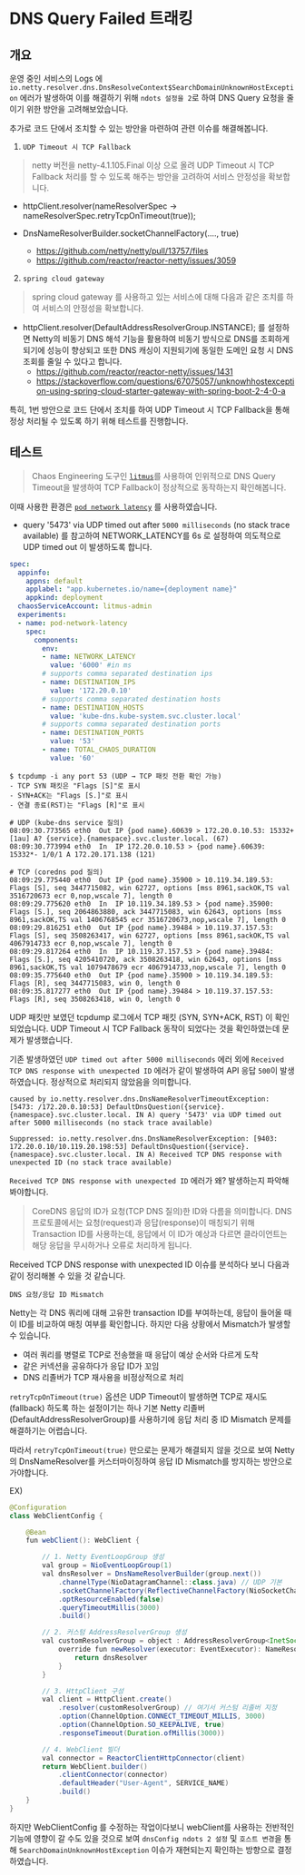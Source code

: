 # DNS Query Failed 트래킹

## 개요
운영 중인 서비스의 Logs 에 `io.netty.resolver.dns.DnsResolveContext$SearchDomainUnknownHostException` 에러가 발생하여 이를 해결하기 위해 `ndots 설정을 2`로 하여 DNS Query 요청을 줄이기 위한 방안을 고려해보았습니다.

추가로 코드 단에서 조치할 수 있는 방안을 마련하여 관련 이슈를 해결해봅니다.

1. `UDP Timeout 시 TCP Fallback`
> netty 버전을 netty-4.1.105.Final 이상 으로 올려 UDP Timeout 시 TCP Fallback 처리를 할 수 있도록 해주는 방안을 고려하여 서비스 안정성을 확보합니다.

- httpClient.resolver(nameResolverSpec -> nameResolverSpec.retryTcpOnTimeout(true));

- DnsNameResolverBuilder.socketChannelFactory(...., true)
   - https://github.com/netty/netty/pull/13757/files
   - https://github.com/reactor/reactor-netty/issues/3059

2. `spring cloud gateway`
> spring cloud gateway 를 사용하고 있는 서비스에 대해 다음과 같은 조치를 하여 서비스의 안정성을 확보합니다.

- httpClient.resolver(DefaultAddressResolverGroup.INSTANCE); 를 설정하면 Netty의 비동기 DNS 해석 기능을 활용하여 비동기 방식으로 DNS를 조회하게 되기에 성능이 향상되고 또한 DNS 캐싱이 지원되기에 동일한 도메인 요청 시 DNS 조회를 줄일 수 있다고 합니다.
   - https://github.com/reactor/reactor-netty/issues/1431
   - https://stackoverflow.com/questions/67075057/unknowhhostexception-using-spring-cloud-starter-gateway-with-spring-boot-2-4-0-a


특히, 1번 방안으로 코드 단에서 조치를 하여 UDP Timeout 시 TCP Fallback을 통해 정상 처리될 수 있도록 하기 위해 테스트를 진행합니다.

## 테스트
> Chaos Engineering 도구인 [`litmus`](https://litmuschaos.github.io/litmus/experiments/categories/contents/)를 사용하여 인위적으로 DNS Query Timeout을 발생하여 TCP Fallback이 정상적으로 동작하는지 확인해봅니다.

이때 사용한 환경은 [`pod network latency`](https://litmuschaos.github.io/litmus/experiments/categories/pods/pod-network-latency/#introduction) 를 사용하였습니다.

- query '5473' via UDP timed out after `5000 milliseconds` (no stack trace available) 를 참고하여 NETWORK_LATENCY를 6s 로 설정하여 의도적으로 UDP timed out 이 발생하도록 합니다.

```yaml
spec:
  appinfo:
    appns: default
    applabel: "app.kubernetes.io/name={deployment name}"
    appkind: deployment
  chaosServiceAccount: litmus-admin
  experiments:
  - name: pod-network-latency
    spec:
      components:
        env:
        - name: NETWORK_LATENCY
          value: '6000' #in ms
        # supports comma separated destination ips
        - name: DESTINATION_IPS
          value: '172.20.0.10'
        # supports comma separated destination hosts
        - name: DESTINATION_HOSTS
          value: 'kube-dns.kube-system.svc.cluster.local'
        # supports comma separated destination ports
        - name: DESTINATION_PORTS
          value: '53'
        - name: TOTAL_CHAOS_DURATION
          value: '60'
```

```
$ tcpdump -i any port 53 (UDP → TCP 패킷 전환 확인 가능)
- TCP SYN 패킷은 "Flags [S]"로 표시
- SYN+ACK는 "Flags [S.]"로 표시
- 연결 종료(RST)는 "Flags [R]"로 표시

# UDP (kube-dns service 질의)
08:09:30.773565 eth0  Out IP {pod name}.60639 > 172.20.0.10.53: 15332+ [1au] A? {service}.{namespace}.svc.cluster.local. (67)
08:09:30.773994 eth0  In  IP 172.20.0.10.53 > {pod name}.60639: 15332*- 1/0/1 A 172.20.171.138 (121)

# TCP (coredns pod 질의)
08:09:29.775440 eth0  Out IP {pod name}.35900 > 10.119.34.189.53: Flags [S], seq 3447715082, win 62727, options [mss 8961,sackOK,TS val 3516720673 ecr 0,nop,wscale 7], length 0
08:09:29.775620 eth0  In  IP 10.119.34.189.53 > {pod name}.35900: Flags [S.], seq 2064863880, ack 3447715083, win 62643, options [mss 8961,sackOK,TS val 1406768545 ecr 3516720673,nop,wscale 7], length 0
08:09:29.816251 eth0  Out IP {pod name}.39484 > 10.119.37.157.53: Flags [S], seq 3508263417, win 62727, options [mss 8961,sackOK,TS val 4067914733 ecr 0,nop,wscale 7], length 0
08:09:29.817264 eth0  In  IP 10.119.37.157.53 > {pod name}.39484: Flags [S.], seq 4205410720, ack 3508263418, win 62643, options [mss 8961,sackOK,TS val 1079478679 ecr 4067914733,nop,wscale 7], length 0
08:09:35.775640 eth0  Out IP {pod name}.35900 > 10.119.34.189.53: Flags [R], seq 3447715083, win 0, length 0
08:09:35.817277 eth0  Out IP {pod name}.39484 > 10.119.37.157.53: Flags [R], seq 3508263418, win 0, length 0
```

UDP 패킷만 보였던 tcpdump 로그에서 TCP 패킷 (SYN, SYN+ACK, RST) 이 확인되었습니다.
UDP Timeout 시 TCP Fallback 동작이 되었다는 것을 확인하였는데 문제가 발생했습니다.

기존 발생하였던 `UDP timed out after 5000 milliseconds` 에러 외에 `Received TCP DNS response with unexpected ID` 에러가 같이 발생하여 API 응답 `500`이 발생하였습니다. 정상적으로 처리되지 않았음을 의미합니다.
```
caused by io.netty.resolver.dns.DnsNameResolverTimeoutException: [5473: /172.20.0.10:53] DefaultDnsQuestion({service}.{namespace}.svc.cluster.local. IN A) query '5473' via UDP timed out after 5000 milliseconds (no stack trace available)

Suppressed: io.netty.resolver.dns.DnsNameResolverException: [9403: 172.20.0.10/10.119.20.198:53] DefaultDnsQuestion({service}.{namespace}.svc.cluster.local. IN A) Received TCP DNS response with unexpected ID (no stack trace available)
```

`Received TCP DNS response with unexpected ID` 에러가 왜? 발생하는지 파악해봐야합니다.
> CoreDNS 응답의 ID가 요청(TCP DNS 질의)한 ID와 다름을 의미합니다. DNS 프로토콜에서는 요청(request)과 응답(response)이 매칭되기 위해 Transaction ID를 사용하는데, 응답에서 이 ID가 예상과 다르면 클라이언트는 해당 응답을 무시하거나 오류로 처리하게 됩니다.

Received TCP DNS response with unexpected ID 이슈를 분석하다 보니 다음과 같이 정리해볼 수 있을 것 같습니다.

`DNS 요청/응답 ID Mismatch`

Netty는 각 DNS 쿼리에 대해 고유한 transaction ID를 부여하는데, 응답이 들어올 때 이 ID를 비교하여 매칭 여부를 확인합니다. 하지만 다음 상황에서 Mismatch가 발생할 수 있습니다.
- 여러 쿼리를 병렬로 TCP로 전송했을 때 응답이 예상 순서와 다르게 도착
- 같은 커넥션을 공유하다가 응답 ID가 꼬임
- DNS 리졸버가 TCP 재사용을 비정상적으로 처리

`retryTcpOnTimeout(true)` 옵션은 UDP Timeout이 발생하면 TCP로 재시도(fallback) 하도록 하는 설정이기는 하나 기본 Netty 리졸버 (DefaultAddressResolverGroup)를 사용하기에 응답 처리 중 ID Mismatch 문제를 해결하기는 어렵습니다.

따라서 `retryTcpOnTimeout(true)` 만으로는 문제가 해결되지 않을 것으로 보여 Netty의 DnsNameResolver를 커스터마이징하여 응답 ID Mismatch를 방지하는 방안으로 가야합니다.

EX)
```java
@Configuration
class WebClientConfig {

    @Bean
    fun webClient(): WebClient {

        // 1. Netty EventLoopGroup 생성
        val group = NioEventLoopGroup(1)
        val dnsResolver = DnsNameResolverBuilder(group.next())
            .channelType(NioDatagramChannel::class.java) // UDP 기본
            .socketChannelFactory(ReflectiveChannelFactory(NioSocketChannel::class.java)) // TCP fallback
            .optResourceEnabled(false)
            .queryTimeoutMillis(3000)
            .build()

        // 2. 커스텀 AddressResolverGroup 생성
        val customResolverGroup = object : AddressResolverGroup<InetSocketAddress>() {
            override fun newResolver(executor: EventExecutor): NameResolver<InetSocketAddress> {
                return dnsResolver
            }
        }

        // 3. HttpClient 구성
        val client = HttpClient.create()
            .resolver(customResolverGroup) // 여기서 커스텀 리졸버 지정
            .option(ChannelOption.CONNECT_TIMEOUT_MILLIS, 3000)
            .option(ChannelOption.SO_KEEPALIVE, true)
            .responseTimeout(Duration.ofMillis(3000))

        // 4. WebClient 빌더
        val connector = ReactorClientHttpConnector(client)
        return WebClient.builder()
            .clientConnector(connector)
            .defaultHeader("User-Agent", SERVICE_NAME)
            .build()
    }
}
```

하지만 WebClientConfig 를 수정하는 작업이다보니 webClient를 사용하는 전반적인 기능에 영향이 갈 수도 있을 것으로 보여 `dnsConfig ndots 2 설정` 및 `호스트 변경`을 통해 `SearchDomainUnknownHostException` 이슈가 재현되는지 확인하는 방향으로 결정하였습니다.
